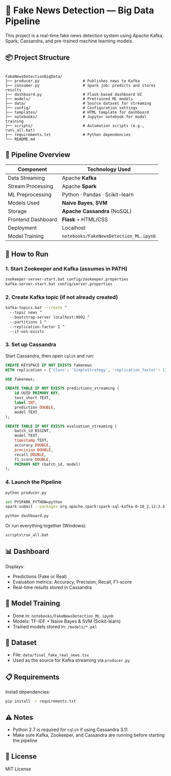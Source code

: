 # 📰 Fake News Detection — Big Data Pipeline

This project is a real-time fake news detection system using Apache Kafka, Spark, Cassandra, and pre-trained machine learning models.

## 📦 Project Structure

```

FakeNewsDetectionBigData/
├── producer.py                   # Publishes news to Kafka
├── consumer.py                   # Spark job: predicts and stores results
├── dashboard.py                  # Flask-based dashboard UI
├── models/                       # Pretrained ML models
├── data/                         # Source dataset for streaming
├── config/                       # Configuration settings
├── templates/                    # HTML template for dashboard
├── notebooks/                    # Jupyter notebook for model training
├── scripts/                      # Automation scripts (e.g., run\_all.bat)
├── requirements.txt              # Python dependencies
└── README.md

````

## 🧠 Pipeline Overview

| Component            | Technology Used                        |
|----------------------|----------------------------------------|
| Data Streaming       | Apache **Kafka**                       |
| Stream Processing    | Apache **Spark**                       |
| ML Preprocessing     | Python · Pandas · Scikit-learn         |
| Models Used          | **Naive Bayes**, **SVM**               |
| Storage              | **Apache Cassandra** (NoSQL)           |
| Frontend Dashboard   | **Flask** + HTML/CSS                   |
| Deployment           | Localhost                              |
| Model Training       | `notebooks/FakeNewsDetection_ML.ipynb` |

## 🚀 How to Run

### 1. Start Zookeeper and Kafka (assumes in PATH)

```bash
zookeeper-server-start.bat config/zookeeper.properties
kafka-server-start.bat config/server.properties
````

### 2. Create Kafka topic (if not already created)

```bash
kafka-topics.bat --create ^
  --topic news ^
  --bootstrap-server localhost:9092 ^
  --partitions 1 ^
  --replication-factor 1 ^
  --if-not-exists
```

### 3. Set up Cassandra

Start Cassandra, then open `cqlsh` and run:

```sql
CREATE KEYSPACE IF NOT EXISTS fakenews
WITH replication = {'class': 'SimpleStrategy', 'replication_factor': 1};

USE fakenews;

CREATE TABLE IF NOT EXISTS predictions_streaming (
    id UUID PRIMARY KEY,
    text_short TEXT,
    label INT,
    prediction DOUBLE,
    model TEXT
);

CREATE TABLE IF NOT EXISTS evaluation_streaming (
    batch_id BIGINT,
    model TEXT,
    timestamp TEXT,
    accuracy DOUBLE,
    precision DOUBLE,
    recall DOUBLE,
    f1_score DOUBLE,
    PRIMARY KEY (batch_id, model)
);
```

### 4. Launch the Pipeline

```bash
python producer.py

set PYSPARK_PYTHON=python
spark-submit --packages org.apache.spark:spark-sql-kafka-0-10_2.12:3.4.0,com.datastax.spark:spark-cassandra-connector_2.12:3.4.1 consumer.py

python dashboard.py
```

Or run everything together (Windows):

```bash
scripts\run_all.bat
```

## 📊 Dashboard

Displays:

* Predictions (Fake or Real)
* Evaluation metrics: Accuracy, Precision, Recall, F1-score
* Real-time results stored in Cassandra

## 🧪 Model Training

* Done in: `notebooks/FakeNewsDetection_ML.ipynb`
* Models: TF-IDF + Naive Bayes & SVM (Scikit-learn)
* Trained models stored in: `/models/*.pkl`

## 📁 Dataset

* File: `data/final_fake_real_news.tsv`
* Used as the source for Kafka streaming via `producer.py`

## 📋 Requirements

Install dependencies:

```bash
pip install -r requirements.txt
```

## ⚠ Notes

* Python 2.7 is required for `cqlsh` if using Cassandra 3.11
* Make sure Kafka, Zookeeper, and Cassandra are running before starting the pipeline

## 📌 License

MIT License
